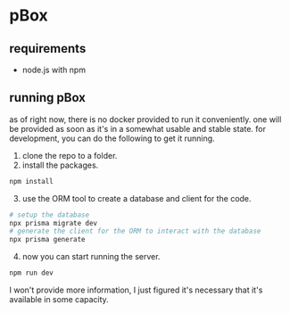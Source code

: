# pBox
## requirements
- node.js with npm

## running pBox

as of right now, there is no docker provided to run it conveniently. one will
be provided as soon as it's in a somewhat usable and stable state. for
development, you can do the following to get it running.

1. clone the repo to a folder.
2. install the packages.
```sh
npm install
```
3. use the ORM tool to create a database and client for the code.
```sh
# setup the database
npx prisma migrate dev
# generate the client for the ORM to interact with the database
npx prisma generate
```
4. now you can start running the server.
```sh
npm run dev
``` 

I won't provide more information, I just figured it's necessary that it's
available in some capacity.